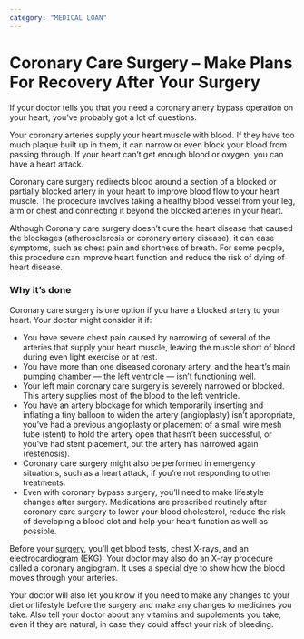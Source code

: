 ```yaml
---
category: "MEDICAL LOAN"
---
```


# Coronary Care Surgery – Make Plans For Recovery After Your Surgery

If your doctor tells you that you need a coronary artery bypass operation on your heart, you’ve probably got a lot of questions.

Your coronary arteries supply your heart muscle with blood. If they have too much plaque built up in them, it can narrow or even block your blood from passing through. If your heart can’t get enough blood or oxygen, you can have a heart attack.

Coronary care surgery redirects blood around a section of a blocked or partially blocked artery in your heart to improve blood flow to your heart muscle. The procedure involves taking a healthy blood vessel from your leg, arm or chest and connecting it beyond the blocked arteries in your heart.

Although Coronary care surgery doesn’t cure the heart disease that caused the blockages (atherosclerosis or coronary artery disease), it can ease symptoms, such as chest pain and shortness of breath. For some people, this procedure can improve heart function and reduce the risk of dying of heart disease.

### Why it’s done

Coronary care surgery is one option if you have a blocked artery to your heart. Your doctor might consider it if:

- You have severe chest pain caused by narrowing of several of the arteries that supply your heart muscle, leaving the muscle short of blood during even light exercise or at rest.
- You have more than one diseased coronary artery, and the heart’s main pumping chamber — the left ventricle — isn’t functioning well.
- Your left main coronary care surgery is severely narrowed or blocked. This artery supplies most of the blood to the left ventricle.
- You have an artery blockage for which temporarily inserting and inflating a tiny balloon to widen the artery (angioplasty) isn’t appropriate, you’ve had a previous angioplasty or placement of a small wire mesh tube (stent) to hold the artery open that hasn’t been successful, or you’ve had stent placement, but the artery has narrowed again (restenosis).
- Coronary care surgery might also be performed in emergency situations, such as a heart attack, if you’re not responding to other treatments.
- Even with coronary bypass surgery, you’ll need to make lifestyle changes after surgery. Medications are prescribed routinely after coronary care surgery to lower your blood cholesterol, reduce the risk of developing a blood clot and help your heart function as well as possible.

Before your [surgery](https://tlc.com.au/coronary-surgery/), you’ll get blood tests, chest X-rays, and an electrocardiogram (EKG). Your doctor may also do an X-ray procedure called a coronary angiogram. It uses a special dye to show how the blood moves through your arteries.

Your doctor will also let you know if you need to make any changes to your diet or lifestyle before the surgery and make any changes to medicines you take. Also tell your doctor about any vitamins and supplements you take, even if they are natural, in case they could affect your risk of bleeding.
